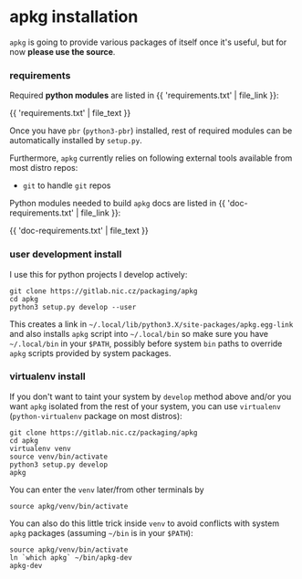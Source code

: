 # apkg installation

`apkg` is going to provide various packages of itself once it's useful, but for now **please use the source**.


### requirements

Required **python modules** are listed in {{ 'requirements.txt' | file_link }}:

{{ 'requirements.txt' | file_text }}

Once you have `pbr` (`python3-pbr`) installed, rest of required modules can be
automatically installed by `setup.py`.

Furthermore, `apkg` currently relies on following external tools available
from most distro repos:

* `git` to handle `git` repos

Python modules needed to build `apkg` docs are listed in {{ 'doc-requirements.txt' | file_link }}:

{{ 'doc-requirements.txt' | file_text }}



### user development install

I use this for python projects I develop actively:

```
git clone https://gitlab.nic.cz/packaging/apkg
cd apkg
python3 setup.py develop --user
```

This creates a link in `~/.local/lib/python3.X/site-packages/apkg.egg-link`
and also installs `apkg` script into `~/.local/bin` so make sure you have
`~/.local/bin` in your `$PATH`, possibly before system `bin` paths to override
`apkg` scripts provided by system packages.


### virtualenv install

If you don't want to taint your system by `develop` method above and/or you
want `apkg` isolated from the rest of your system, you can use `virtualenv`
(`python-virtualenv` package on most distros):

```
git clone https://gitlab.nic.cz/packaging/apkg
cd apkg
virtualenv venv
source venv/bin/activate
python3 setup.py develop
apkg
```

You can enter the `venv` later/from other terminals by

```
source apkg/venv/bin/activate
```

You can also do this little trick inside `venv` to avoid conflicts with system `apkg`
packages (assuming `~/bin` is in your `$PATH`):

```
source apkg/venv/bin/activate
ln `which apkg` ~/bin/apkg-dev
apkg-dev
```
